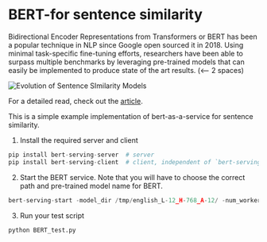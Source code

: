 # BERT-for sentence similarity

Bidirectional Encoder Representations from Transformers or BERT has been a popular technique in NLP since Google open sourced it in 2018. Using minimal task-specific fine-tuning efforts, researchers have been able to surpass multiple benchmarks by leveraging pre-trained models that can easily be implemented to produce state of the art results. (<-- 2 spaces)

![Evolution of Sentence SImilarity Models](http://siddharthnarayanan.com/wp-content/uploads/2019/09/1_hPxezDTuv308MxlX03eYtg.png)

For a detailed read, check out the [article](https://medium.com/analytics-vidhya/semantic-similarity-in-sentences-and-bert-e8d34f5a4677).

This is a simple example implementation of bert-as-a-service for sentence similarity.

1. Install the required server and client

```python
pip install bert-serving-server  # server
pip install bert-serving-client  # client, independent of `bert-serving-server`
```

2. Start the BERT service. Note that you will have to choose the correct path and pre-trained model name for BERT.

```python
bert-serving-start -model_dir /tmp/english_L-12_H-768_A-12/ -num_worker=4 
```

3. Run your test script

```python
python BERT_test.py
```

